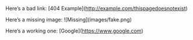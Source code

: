 Here’s a bad link: \[404 Example](http://example.com/thispagedoesnotexist)



Here’s a missing image: !\[Missing](images/fake.png)



Here’s a working one: \[Google](https://www.google.com)
